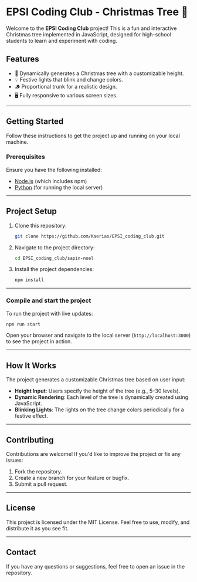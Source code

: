 
# **EPSI Coding Club - Christmas Tree 🎄**
Welcome to the **EPSI Coding Club** project! This is a fun and interactive Christmas tree implemented in JavaScript, designed for high-school students to learn and experiment with coding.

## **Features**
- 🎄 Dynamically generates a Christmas tree with a customizable height.
- 💡 Festive lights that blink and change colors.
- 🪵 Proportional trunk for a realistic design.
- 🖥️ Fully responsive to various screen sizes.

---

## **Getting Started**

Follow these instructions to get the project up and running on your local machine.

### **Prerequisites**
Ensure you have the following installed:
- [Node.js](https://nodejs.org/) (which includes npm)
- [Python](https://www.python.org/) (for running the local server)

---

## **Project Setup**

1. Clone this repository:
   ```bash
   git clone https://github.com/Kaerias/EPSI_coding_club.git
   ```
2. Navigate to the project directory:
   ```bash
   cd EPSI_coding_club/sapin-noel
   ```
3. Install the project dependencies:
   ```bash
   npm install
   ```

---

### **Compile and start the project**
To run the project with live updates:
```bash
npm run start
```
Open your browser and navigate to the local server (`http://localhost:3000`) to see the project in action.

---


## **How It Works**

The project generates a customizable Christmas tree based on user input:
- **Height Input**: Users specify the height of the tree (e.g., 5–30 levels).
- **Dynamic Rendering**: Each level of the tree is dynamically created using JavaScript.
- **Blinking Lights**: The lights on the tree change colors periodically for a festive effect.

---

## **Contributing**

Contributions are welcome! If you'd like to improve the project or fix any issues:
1. Fork the repository.
2. Create a new branch for your feature or bugfix.
3. Submit a pull request.

---

## **License**

This project is licensed under the MIT License. Feel free to use, modify, and distribute it as you see fit.

---

## **Contact**

If you have any questions or suggestions, feel free to open an issue in the repository.
